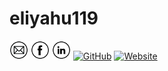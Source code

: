 ﻿# eliyahu119

<!-- <a href="https://twitter.com/local__tourist" target="_blank"><img src="https://raw.githubusercontent.com/nakulbhati/nakulbhati/master/contain/tw.png" alt="Twitter" width="30" height="30" ></a> -->
<!-- <a href="https://www.instagram.com/local__tourist/" target="_blank"><img src="https://raw.githubusercontent.com/eliyahu119/eliyahu119/master/contain/ig.png" alt="Instagram" width="30"></a> -->
<a href="mailto:eliyahu299@gmail.com" target="_blank"><img src="https://raw.githubusercontent.com/eliyahu119/eliyahu119/master/contain/ml.png" alt="Mail" width="30" height="30"></a>
<a href="https://www.facebook.com/profile.php?id=100000134884820" target="_blank"><img src="https://raw.githubusercontent.com/eliyahu119/eliyahu119/master/contain/fb.png" alt="Facebook" width="30" height="30"></a>
<a href="https://www.linkedin.com/in/eliyahu-levi-a9654b1b3/" target="_blank"><img src="https://raw.githubusercontent.com/eliyahu119/eliyahu119/master/contain/in.png" alt="LinkedIn" width="30" height="30"></a>
<a href="https://github.com/eliyahu119" target="_blank"><img src="https://raw.githubusercontent.com/nakulbhati/nakulbhati/master/contain/git.png" alt="GitHub" width="30" height="30" ></a>
<a href="https://github.com/eliyahu119" target="_blank"><img src="https://raw.githubusercontent.com/nakulbhati/nakulbhati/master/contain/www.png" alt="Website" width="30" height="30"></a>
